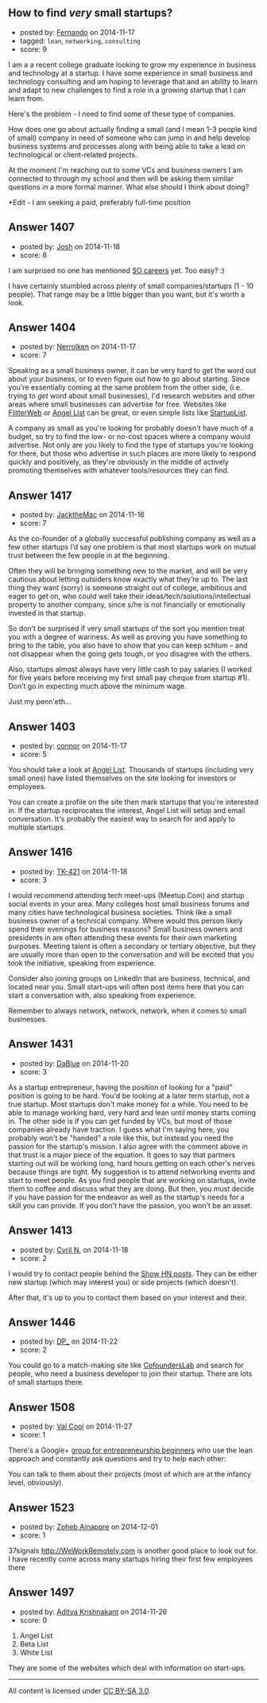 ## How to find *very* small startups?

- posted by: [Fernando](https://stackexchange.com/users/5092626/fernando) on 2014-11-17
- tagged: `lean`, `networking`, `consulting`
- score: 9

I am a a recent college graduate looking to grow my experience in business and technology at a startup. I have some experience in small business and technology consulting and am hoping to leverage that and an ability to learn and adapt to new challenges to find a role in a growing startup that I can learn from.

Here's the problem - I need to find some of these type of companies.

How does one go about actually finding a small (and I mean 1-3 people kind of small) company in need of someone who can jump in and help develop business systems and processes along with being able to take a lead on technological or client-related projects.

At the moment I'm reaching out to some VCs and business owners I am connected to through my school and then will be asking them similar questions in a more formal manner. What else should I think about doing?

*Edit - I am seeking a paid, preferably full-time position


## Answer 1407

- posted by: [Josh](https://stackexchange.com/users/3436613/josh) on 2014-11-18
- score: 8

<p>I am surprised no one has mentioned <a href="http://careers.stackoverflow.com/">SO careers</a> yet.  Too easy? :)</p>

<p>I have certainly stumbled across plenty of small companies/startups (1 - 10 people).  That range may be a little bigger than you want, but it's worth a look.</p>



## Answer 1404

- posted by: [Nerrolken](https://stackexchange.com/users/1518241/nerrolken) on 2014-11-17
- score: 7

<p>Speaking as a small business owner, it can be very hard to get the word out about your business, or to even figure out how to go about starting.  Since you're essentially coming at the same problem from the other side, (i.e. trying to <em>get</em> word about small businesses), I'd research websites and other areas where small businesses can advertise for free.  Websites like <a href="http://www.flitterweb.com">FlitterWeb</a> or <a href="https://angel.co">Angel List</a> can be great, or even simple lists like <a href="http://startupli.st">StartupList</a>. </p>

<p>A company as small as you're looking for probably doesn't have much of a budget, so try to find the low- or no-cost spaces where a company would advertise.  Not only are you likely to find the type of startups you're looking for there, but those who advertise in such places are more likely to respond quickly and positively, as they're obviously in the middle of actively promoting themselves with whatever tools/resources they can find.</p>



## Answer 1417

- posted by: [JacktheMac](https://stackexchange.com/users/5353530/jackthemac) on 2014-11-18
- score: 7

As the co-founder of a globally successful publishing company as well as a few other startups I’d say one problem is that most startups work on mutual trust between the few people in at the beginning. 

Often they will be bringing something new to the market, and will be very cautious about letting outsiders know exactly what they’re up to. The last thing they want (sorry) is someone straight out of college, ambitious and eager to get on, who could well take their ideas/tech/solutions/intellectual property to another company, since s/he is not financially or emotionally invested in that startup.

So don’t be surprised if very small startups of the sort you mention treat you with a degree of wariness. As well as proving you have something to bring to the table, you also have to show that you can keep schtum – and not disappear when the going gets tough, or you disagree with the others.

Also, startups almost always have very little cash to pay salaries (I worked for five years before receiving my first small pay cheque from startup #1). Don’t go in expecting much above the minimum wage.

Just my penn'eth...


## Answer 1403

- posted by: [connor](https://stackexchange.com/users/392995/connor) on 2014-11-17
- score: 5

<p>You should take a look at <a href="https://angel.co/">Angel List</a>. Thousands of startups (including very small ones) have listed themselves on the site looking for investors or employees. </p>

<p>You can create a profile on the site then mark startups that you're interested in. If the startup reciprocates the interest, Angel List will setup and email conversation. It's probably the easiest way to search for and apply to multiple startups.</p>



## Answer 1416

- posted by: [TK-421](https://stackexchange.com/users/4125630/tk-421) on 2014-11-18
- score: 3

I would recommend attending tech meet-ups (Meetup.Com) and startup social events in your area. Many colleges host small business forums and many cities have technological business societies. Think like a small business owner of a technical company. Where would this person likely spend their evenings for business reasons? Small business owners and presidents in are often attending these events for their own marketing purposes. Meeting talent is often a secondary or tertiary objective, but they are usually more than open to the conversation and will be excited that you took the initiative, speaking from experience.

Consider also joining groups on LinkedIn that are business, technical, and located near you.  Small start-ups will often post items here that you can start a conversation with, also speaking from experience.

Remember to always network, network, network, when it comes to small businesses.


## Answer 1431

- posted by: [DaBlue](https://stackexchange.com/users/1780043/dablue) on 2014-11-20
- score: 3

As a startup entrepreneur, having the position of looking for a "paid" position is going to be hard.  You'd be looking at a later term startup, not a true startup.  Most startups don't make money for a while.  You need to be able to manage working hard, very hard and lean until money starts coming in.  The other side is if you can get funded by VCs, but most of those companies already have traction.  I guess what I'm saying here, you probably won't be "handed" a role like this, but instead you need the passion for the startup's mission.  I also agree with the comment above in that trust is a major piece of the equation.  It goes to say that partners starting out will be working long, hard hours getting on each other's nerves because things are tight.  My suggestion is to attend networking events and start to meet people.  As you find people that are working on startups, invite them to coffee and discuss what they are doing.  But then, you must decide if you have passion for the endeavor as well as the startup's needs for a skill you can provide.  If you don't have the passion, you won't be an asset.


## Answer 1413

- posted by: [Cyril N.](https://stackexchange.com/users/131106/cyril-n) on 2014-11-18
- score: 2

<p>I would try to contact people behind the <a href="https://news.ycombinator.com/shownew" rel="nofollow">Show HN posts</a>.
They can be either new startup (which may interest you) or side projects (which doesn't).</p>

<p>After that, it's up to you to contact them based on your interest and their.</p>



## Answer 1446

- posted by: [DP_](https://stackexchange.com/users/171799/dp) on 2014-11-22
- score: 2

<p>You could go to a match-making site like <a href="https://www.cofounderslab.com" rel="nofollow">CofoundersLab</a> and search for people, who need a business developer to join their startup. There are lots of small startups there.</p>



## Answer 1508

- posted by: [Val Cool](https://stackexchange.com/users/1099449/val-cool) on 2014-11-27
- score: 1

<p>There's a Google+ <a href="https://groups.google.com/forum/#!forum/lean-startup-circle" rel="nofollow">group for entrepreneurship beginners</a> who use the lean approach and constantly ask questions and try to help each other:</p>

<p>You can talk to them about their projects (most of which are at the infancy level, obviously).</p>



## Answer 1523

- posted by: [Zoheb Ainapore](https://stackexchange.com/users/4674231/zoheb-ainapore) on 2014-12-01
- score: 1

37signals http://WeWorkRemotely.com is another good place to look out for. I have recently come across many startups hiring their first few employees there


## Answer 1497

- posted by: [Aditya Krishnakant](https://stackexchange.com/users/5393822/aditya-krishnakant) on 2014-11-26
- score: 0

 1. Angel List 
 2. Beta List
 3. White List

They are some of the websites which deal with information on start-ups.



---

All content is licensed under [CC BY-SA 3.0](https://creativecommons.org/licenses/by-sa/3.0/).
